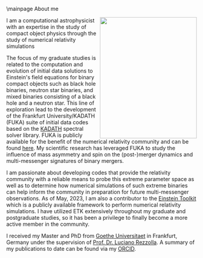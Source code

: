 \mainpage About me
<!-- \image me.jpg -->

<div class="contents">
<img style="float: right;" src="me.jpg"  width="256" height="320">

<p>
I am a computational astrophysicist with an expertise in the study of compact object physics through the study of numerical relativity simulations
<!-- <div class="contents"> -->

The focus of my graduate studies is related to the computation and evolution of initial data solutions to Einstein's field equations for binary compact objects such as black hole binaries, neutron star binaries, and mixed binaries consisting of a black hole and a neutron star.  This line of exploration lead to
the development of the Frankfurt University/KADATH (FUKA) suite of initial data codes based on the [KADATH](kadath.obspm.fr/) spectral solver library.
FUKA is publicly available for the benefit of the numerical relativity community and can be found [here](https://bitbucket.org/fukaws/).  My scientific research
has leveraged FUKA to study the influence of mass asymmetry and spin on the (post-)merger dynamics and multi-messenger signatures of binary mergers.

I am passionate about developing codes that provide the relativity community with a reliable means to probe this extreme parameter space as well as to determine how numerical simulations of such extreme binaries can help inform the community in preparation for future multi-messenger observations. 
As of May, 2023, I am also a contributor to the [Einstein Toolkit](http://einsteintoolkit.org/) which is a publicly available framework to perform
numerical relativity simulations.  I have utilized ETK extensively throughout my graduate and postgraduate studies, so it has been a privilege to finally
become a more active member in the community.


I received my Master and PhD from [Goethe Universitaet](http://www.uni-frankfurt.de) in Frankfurt, Germany under the supervision of [Prof. Dr. Luciano Rezzolla](https://relastro.uni-frankfurt.de/rezzolla/).  A summary of my publications to date can be found via my [ORCID](https://orcid.org/0000-0001-9781-0496).
</p>